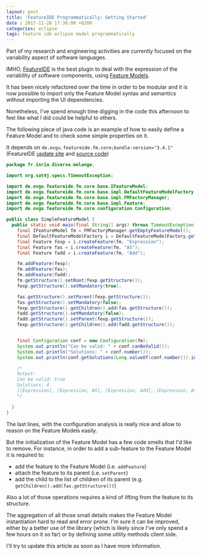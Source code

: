 ```yaml
---
layout: post
title: 'FeatureIDE Programmatically: Getting Started'
date : 2017-11-28 17:36:00 +0200
categories: eclipse
tags: feature ide eclipse model programmatically
---
```


Part of my research and engineering activities are currently focused on the variability aspect of software languages.

IMHO, [FeatureIDE](https://featureide.github.io/) is the best plugin to deal with the expression of the variability of software components, using [Feature Models](https://en.wikipedia.org/wiki/Feature_model).

It has been nicely refactored over the time in order to be modular and it is now possible to import only the Feature Model syntax and semantics without importing the UI dependencies.

Nonetheless, I've spend enough time digging in the code this afternoon to feel like what I did could be helpful to others.

The following piece of java code is an example of how to easily define a Feature Model and to check some simple properties on it.

It depends on `de.ovgu.featureide.fm.core;bundle-version="3.4.1"` (FeatureIDE [update site](http://featureide.cs.ovgu.de/update/v3/) and [source code](https://github.com/FeatureIDE/FeatureIDE))

```java
package fr.inria.diverse.melange;

import org.sat4j.specs.TimeoutException;

import de.ovgu.featureide.fm.core.base.IFeatureModel;
import de.ovgu.featureide.fm.core.base.impl.DefaultFeatureModelFactory;
import de.ovgu.featureide.fm.core.base.impl.FMFactoryManager;
import de.ovgu.featureide.fm.core.base.impl.Feature;
import de.ovgu.featureide.fm.core.configuration.Configuration;

public class SimpleFeatureModel {
  public static void main(final String[] args) throws TimeoutException {
    final IFeatureModel fm = FMFactoryManager.getEmptyFeatureModel();
    final DefaultFeatureModelFactory i = DefaultFeatureModelFactory.getInstance();
    final Feature fexp = i.createFeature(fm, "Expression");
    final Feature fas = i.createFeature(fm, "AS");
    final Feature fadd = i.createFeature(fm, "Add");

    fm.addFeature(fexp);
    fm.addFeature(fas);
    fm.addFeature(fadd);
    fm.getStructure().setRoot(fexp.getStructure());
    fexp.getStructure().setMandatory(true);

    fas.getStructure().setParent(fexp.getStructure());
    fas.getStructure().setMandatory(false);
    fexp.getStructure().getChildren().add(fas.getStructure());
    fadd.getStructure().setMandatory(false);
    fadd.getStructure().setParent(fexp.getStructure());
    fexp.getStructure().getChildren().add(fadd.getStructure());


    final Configuration conf = new Configuration(fm);
    System.out.println("Can be valid: " + conf.canBeValid());
    System.out.println("Solutions: " + conf.number());
    System.out.println(conf.getSolutions(Long.valueOf(conf.number()).intValue()));

    /*
    Output:
    Can be valid: true
    Solutions: 4
    [[Expression], [Expression, AS], [Expression, Add], [Expression, AS, Add]]
    */

  }
}
```


The last lines, with the configuration analysis is really nice and allow to reason on the Feature Models easily.

But the initialization of the Feature Model has a few code smells that I'd like to remove. For instance, in order to add a sub-feature to the Feature Model it is required to:
- add the feature to the Feature Model (i.e. `addFeature`)
- attach the feature to its parent (i.e. `setParent`)
- add the child to the list of children of its parent (e.g. `getChildren().add(fas.getStructure())`)

Also a lot of those operations requires a kind of lifting from the feature to its structure.

The aggregation of all those small details makes the Feature Model instantiation hard to read and error prone. I'm sure it can be improved, either by a better use of the library (which is likely since I've only spend a few hours on it so far) or by defining some utility methods client side.

I'll try to update this article as soon as I have more information.
